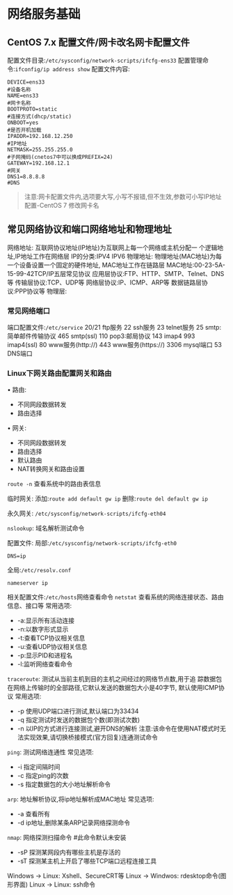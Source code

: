 # 网络服务基础

## CentOS 7.x 配置文件/网卡改名网卡配置文件

配置文件目录:`/etc/sysconfig/network-scripts/ifcfg-ens33`
配置管理命令:`ifconfig/ip address show`
配置文件内容:

    DEVICE=ens33
    #设备名称
    NAME=ens33
    #网卡名称
    BOOTPROTO=static
    #连接方式(dhcp/static)
    ONBOOT=yes
    #是否开机加载
    IPADDR=192.168.12.250
    #IP地址
    NETMASK=255.255.255.0
    #子网掩码(cnetos7中可以换成PREFIX=24)
    GATEWAY=192.168.12.1
    #网关
    DNS1=8.8.8.8
    #DNS
 
> 注意:网卡配置文件内,选项要大写,小写不报错,但不生效,参数可小写IP地址配置-CentOS 7 修改网卡名

## 常见网络协议和端口网络地址和物理地址

网络地址: 互联网协议地址(IP地址)为互联网上每一个网络或主机分配一
个逻辑地址,IP地址工作在网络层
IP的分类:IPV4 IPV6
物理地址: 物理地址(MAC地址)为每一个设备设置一个固定的硬件地址,
MAC地址工作在链路层
MAC地址:00-23-5A-15-99-42TCP/IP五层常见协议
应用层协议:FTP、HTTP、SMTP、Telnet、DNS等
传输层协议:TCP、UDP等
网络层协议:IP、ICMP、ARP等
数据链路层协议:PPP协议等
物理层:

### 常见网络端口
端口配置文件:`/etc/service`
20/21 ftp服务
22 ssh服务
23 telnet服务
25 smtp:简单邮件传输协议
465 smtp(ssl)
110 pop3:邮局协议
143 imap4
993 imap4(ssl)
80 www服务(http://)
443 www服务(https://)
3306 mysql端口
53 DNS端口

### Linux下网关路由配置网关和路由

• 路由:
+ 不同网段数据转发
+ 路由选择

• 网关:
+ 不同网段数据转发
+ 路由选择
+ 默认路由
+ NAT转换网关和路由设置

`route -n`
查看系统中的路由表信息

临时网关:
添加:`route add default gw ip`
删除:`route del default gw ip`

永久网关:
`/etc/sysconfig/network-scripts/ifcfg-eth04`

`nslookup`: 域名解析测试命令

配置文件:
局部:`/etc/sysconfig/network-scripts/ifcfg-eth0`

    DNS=ip

全局:`/etc/resolv.conf`

    nameserver ip

相关配置文件:`/etc/hosts`网络查看命令
`netstat` 查看系统的网络连接状态、路由信息、接口等
常用选项:
- -a:显示所有活动连接
- -n:以数字形式显示
- -t:查看TCP协议相关信息
- -u:查看UDP协议相关信息
- -p:显示PID和进程名
- -l:监听网络查看命令

`traceroute`: 测试从当前主机到目的主机之间经过的网络节点数,用于追
踪数据包在网络上传输时的全部路径,它默认发送的数据包大小是40字节,
默认使用ICMP协议
常用选项:
- -p 使用UDP端口进行测试,默认端口为33434
- -q 指定测试时发送的数据包个数(即测试次数)
- -n 以IP的方式进行连接测试,避开DNS的解析
注意:该命令在使用NAT模式时无法实现效果,请切换桥接模式(官方回复)连通测试命令

`ping`: 测试网络连通性
常见选项:
- -i 指定间隔时间
- -c 指定ping的次数
- -s 指定数据包的大小地址解析命令

`arp`: 地址解析协议,将ip地址解析成MAC地址
常见选项:
- -a 查看所有
- -d ip地址,删除某条ARP记录网络探测命令

`nmap`: 网络探测扫描命令 #此命令默认未安装
- -sP 探测某网段内有哪些主机是存活的
- -sT 探测某主机上开启了哪些TCP端口远程连接工具


Windows → Linux: Xshell、SecureCRT等
Linux → Windwos: rdesktop命令(图形界面)
Linux → Linux: ssh命令